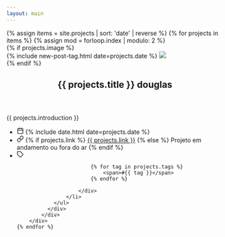 ```yaml
---
layout: main
---
```


<main class="home projects" id="post" role="main" itemprop="mainContentOfPage" itemscope="itemscope" itemtype="http://schema.org/Blog">
    {% assign items = site.projects | sort: 'date' | reverse %}
    {% for projects in items %}
        {% assign mod = forloop.index | modulo: 2 %}
        <div id="grid" class="row flex-grid {%if mod == 0 %} grid-invert {% endif %}">
          <article class="box-item post-{{post.main-class}}" itemscope="itemscope" itemtype="http://schema.org/BlogPosting" itemprop="blogPost">            
                <div class="box-body">
                    {% if projects.image %}
                        <div class="cover cover-project">
                            {% include new-post-tag.html date=projects.date %}
                            <a href="{{ projects.link | prepend: site.baseurl }}">
                                <img src="../assets/img/placeholder.png" data-url="{{ projects.image }}" class="preload">
                            </a>
                        </div>
                    {% endif %}
                </div>
            </article>
            <div class="box-item-info">
              <header class="info-header">
                <h2 class="post-title" itemprop="name">
                    {{ projects.title }} douglas
                </h2>
              </header>
              <p class="description">{{ projects.introduction }}</p>
              <div class="footer-info">
                <ul>
                    <li>
                        <meta itemprop="datePublished" content="{{ projects.date | date_to_xmlschema }}">
                        <time itemprop="datePublished" datetime="{{ projects.date | date_to_xmlschema }}" class="date">
                            <svg data-v-5ea290a8="" xmlns="http://www.w3.org/2000/svg" width="16" height="16" viewBox="0 0 24 24" fill="none" stroke="currentColor" stroke-width="2" stroke-linecap="round" stroke-linejoin="round" class="feather feather-calendar"><rect data-v-5ea290a8="" x="3" y="4" width="18" height="18" rx="2" ry="2"></rect><line data-v-5ea290a8="" x1="16" y1="2" x2="16" y2="6"></line><line data-v-5ea290a8="" x1="8" y1="2" x2="8" y2="6"></line><line data-v-5ea290a8="" x1="3" y1="10" x2="21" y2="10"></line></svg>
                            <span>{% include date.html date=projects.date %}</span>
                        </time>
                    </li>
                    <li>
                        <div class="project-url">
                          <svg data-v-5ea290a8="" xmlns="http://www.w3.org/2000/svg" width="16" height="16" viewBox="0 0 24 24" fill="none" stroke="currentColor" stroke-width="2" stroke-linecap="round" stroke-linejoin="round" class="feather feather-link"><path data-v-5ea290a8="" d="M10 13a5 5 0 0 0 7.54.54l3-3a5 5 0 0 0-7.07-7.07l-1.72 1.71"></path><path data-v-5ea290a8="" d="M14 11a5 5 0 0 0-7.54-.54l-3 3a5 5 0 0 0 7.07 7.07l1.71-1.71"></path></svg>
                          {% if projects.link %}
                          <span><a href="{{ projects.url | prepend: site.baseurl }}">{{ projects.link }}</a></span>
                          {% else %}
                          <span>Projeto em andamento ou fora do ar</span>
                          {% endif %}
                        </div>
                    </li>
                    <li>
                        <div class="tags">
                            <svg data-v-5ea290a8="" xmlns="http://www.w3.org/2000/svg" width="16" height="16" viewBox="0 0 24 24" fill="none" stroke="currentColor" stroke-width="2" stroke-linecap="round" stroke-linejoin="round" class="feather feather-tag"><path data-v-5ea290a8="" d="M20.59 13.41l-7.17 7.17a2 2 0 0 1-2.83 0L2 12V2h10l8.59 8.59a2 2 0 0 1 0 2.82z"></path><line data-v-5ea290a8="" x1="7" y1="7" x2="7" y2="7"></line></svg>
                            
                            {% for tag in projects.tags %}
                                <span>#{{ tag }}</span>
                            {% endfor %}
                            
                        </div>    
                    </li>
                </ul>
              </div>
            </div>
        </div>
    {% endfor %}
</main>
